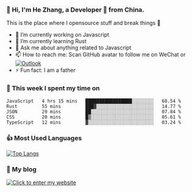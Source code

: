 ### 👋 Hi, I'm He Zhang, a Developer 🚀 from China.

This is the place where I opensource stuff and break things :rofl:

- 🔭  I’m currently working on Javascript
- 🌱  I’m currently learning Rust
- 💬  Ask me about anything related to Javascript
- 📫  How to reach me: Scan GitHub avatar to follow me on WeChat or [![Outlook](https://img.shields.io/badge/-Outlook-0078D4?style=flat&logo=Microsoft-Outlook&logoColor=white)](mailto:link@zhanghe.cool)
- ⚡  Fun fact: I am a father

### 💪 This week I spent my time on 
<!--START_SECTION:waka-->
```text
JavaScript   4 hrs 15 mins   █████████████████░░░░░░░░   68.54 % 
Rust         55 mins         ███▓░░░░░░░░░░░░░░░░░░░░░   14.77 % 
JSON         29 mins         ██░░░░░░░░░░░░░░░░░░░░░░░   07.84 % 
CSS          20 mins         █▒░░░░░░░░░░░░░░░░░░░░░░░   05.61 % 
TypeScript   12 mins         ▓░░░░░░░░░░░░░░░░░░░░░░░░   03.24 % 
```
<!--END_SECTION:waka-->

### 👍 Most Used Languages
[![Top Langs](https://github-readme-stats.vercel.app/api/top-langs/?username=zhanghecool&layout=compact)](https://zhanghe.cool)

### 🌈 My blog 
[![Click to enter my website](https://cdn.jsdelivr.net/gh/zhanghecool/assets/images/gif/zhanghecools.gif)](https://zhanghe.cool)
